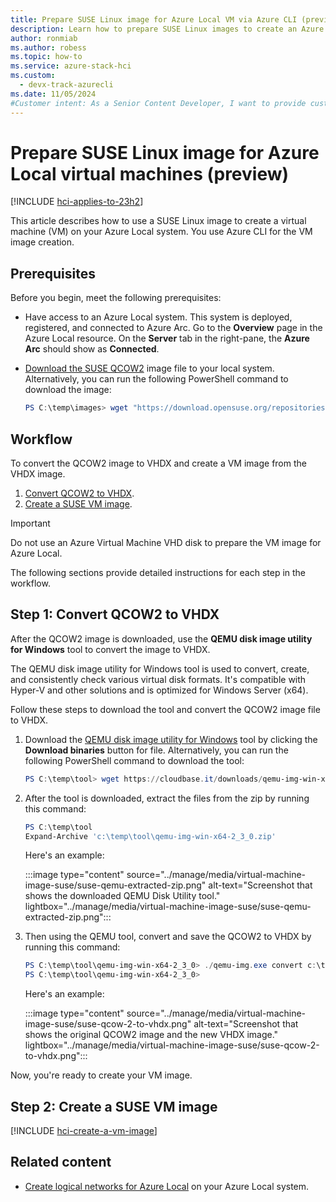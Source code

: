 ```yaml
---
title: Prepare SUSE Linux image for Azure Local VM via Azure CLI (preview)
description: Learn how to prepare SUSE Linux images to create an Azure Local VM image (preview) by using Azure CLI.
author: ronmiab
ms.author: robess
ms.topic: how-to
ms.service: azure-stack-hci
ms.custom:
  - devx-track-azurecli
ms.date: 11/05/2024
#Customer intent: As a Senior Content Developer, I want to provide customers with content and steps to help them successfully use SUSE Linux to create images on Azure Local.
---
```


# Prepare SUSE Linux image for Azure Local virtual machines (preview)

[!INCLUDE [hci-applies-to-23h2](../../hci/includes/hci-applies-to-23h2.md)]

This article describes how to use a SUSE Linux image to create a virtual machine (VM) on your Azure Local system. You use Azure CLI for the VM image creation.

## Prerequisites

Before you begin, meet the following prerequisites:

- Have access to an Azure Local system. This system is deployed, registered, and connected to Azure Arc. Go to the **Overview** page in the Azure Local resource. On the **Server** tab in the right-pane, the **Azure Arc** should show as **Connected**.

- [Download the SUSE QCOW2](https://download.opensuse.org/repositories/Cloud:/Images:/Leap_15.6/images/openSUSE-Leap-15.6.x86_64-NoCloud.qcow2) image file to your local system. Alternatively, you can run the following PowerShell command to download the image:

    ```powershell
    PS C:\temp\images> wget "https://download.opensuse.org/repositories/Cloud:/Images:/Leap_15.6/images/openSUSE-Leap-15.6.x86_64-NoCloud.qcow2" -OutFile c:\temp\images\openSUSE-Leap-15.6.x86_64-NoCloud.qcow
    ```

## Workflow

To convert the QCOW2 image to VHDX and create a VM image from the VHDX image.

1. [Convert QCOW2 to VHDX](#step-1-convert-qcow2-to-vhdx).
2. [Create a SUSE VM image](#step-2-create-a-suse-vm-image).

> [!IMPORTANT]
> Do not use an Azure Virtual Machine VHD disk to prepare the VM image for Azure Local.

The following sections provide detailed instructions for each step in the workflow.

## Step 1: Convert QCOW2 to VHDX

After the QCOW2 image is downloaded, use the **QEMU disk image utility for Windows** tool to convert the image to VHDX.

The QEMU disk image utility for Windows tool is used to convert, create, and consistently check various virtual disk formats. It's compatible with Hyper-V and other solutions and is optimized for Windows Server (x64).

Follow these steps to download the tool and convert the QCOW2 image file to VHDX.

1. Download the [QEMU disk image utility for Windows](https://cloudbase.it/qemu-img-windows/) tool by clicking the **Download binaries** button for file. Alternatively, you can run the following PowerShell command to download the tool:

    ```powershell
    PS C:\temp\tool> wget https://cloudbase.it/downloads/qemu-img-win-x64-2_3_0.zip -OutFile C:\temp\tool\qemu-img-win-x64-2_3_0.zip
    ```

2. After the tool is downloaded, extract the files from the zip by running this command:

    ```powershell
    PS C:\temp\tool
    Expand-Archive 'c:\temp\tool\qemu-img-win-x64-2_3_0.zip'
    ```

    Here's an example:

    :::image type="content" source="../manage/media/virtual-machine-image-suse/suse-qemu-extracted-zip.png" alt-text="Screenshot that shows the downloaded QEMU Disk Utility tool." lightbox="../manage/media/virtual-machine-image-suse/suse-qemu-extracted-zip.png":::

3. Then using the QEMU tool, convert and save the QCOW2 to VHDX by running this command:

    ```PowerShell
    PS C:\temp\tool\qemu-img-win-x64-2_3_0> ./qemu-img.exe convert c:\temp\images\openSUSE-Leap-15.6.x86_64-NoCloud.qcow2 -O vhdx -o subformat=dynamic c:\temp\images\openSUSE-Leap-15.6.x86_64-NoCloud.vhdx
    PS C:\temp\tool\qemu-img-win-x64-2_3_0>
    ```

    Here's an example:

    :::image type="content" source="../manage/media/virtual-machine-image-suse/suse-qcow-2-to-vhdx.png" alt-text="Screenshot that shows the original QCOW2 image and the new VHDX image." lightbox="../manage/media/virtual-machine-image-suse/suse-qcow-2-to-vhdx.png":::

Now, you're ready to create your VM image.

## Step 2: Create a SUSE VM image

[!INCLUDE [hci-create-a-vm-image](../../hci/includes/hci-create-a-vm-image.md)]

## Related content

- [Create logical networks for Azure Local](../manage/create-logical-networks.md) on your Azure Local system.